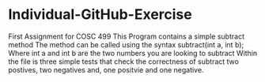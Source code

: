 # Individual-GitHub-Exercise
First Assignment for COSC 499
This Program contains a simple subtract method
The method can be called using the syntax subtract(int a, int b); 
Where int a and int b are the two numbers you are looking to subtract
Within the file is three simple tests that check the correctness of subtract two postives, two negatives and, one positvie and one negative.

